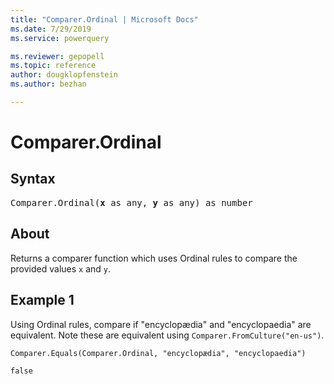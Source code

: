 ```yaml
---
title: "Comparer.Ordinal | Microsoft Docs"
ms.date: 7/29/2019
ms.service: powerquery

ms.reviewer: gepopell
ms.topic: reference
author: dougklopfenstein
ms.author: bezhan

---
```

# Comparer.Ordinal

## Syntax

<pre>
Comparer.Ordinal(<b>x</b> as any, <b>y</b> as any) as number 
</pre> 
  
## About  
Returns a comparer function which uses Ordinal rules to compare the provided values `x` and `y`.

## Example 1
Using Ordinal rules, compare if "encyclopædia" and "encyclopaedia" are equivalent. Note these are equivalent using `Comparer.FromCulture("en-us")`. 

```powerquery-m
Comparer.Equals(Comparer.Ordinal, "encyclopædia", "encyclopaedia")
```

`false`